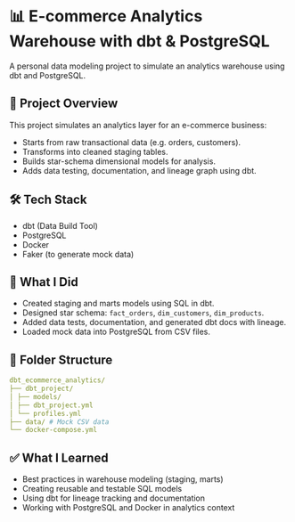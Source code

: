 # 📊 E-commerce Analytics Warehouse with dbt & PostgreSQL

A personal data modeling project to simulate an analytics warehouse using dbt and PostgreSQL.

## 📌 Project Overview

This project simulates an analytics layer for an e-commerce business:
- Starts from raw transactional data (e.g. orders, customers).
- Transforms into cleaned staging tables.
- Builds star-schema dimensional models for analysis.
- Adds data testing, documentation, and lineage graph using dbt.

## 🛠 Tech Stack

- dbt (Data Build Tool)
- PostgreSQL
- Docker
- Faker (to generate mock data)

## 🧠 What I Did

- Created staging and marts models using SQL in dbt.
- Designed star schema: `fact_orders`, `dim_customers`, `dim_products`.
- Added data tests, documentation, and generated dbt docs with lineage.
- Loaded mock data into PostgreSQL from CSV files.

## 📁 Folder Structure
```yaml
dbt_ecommerce_analytics/
├── dbt_project/
│ ├── models/
│ ├── dbt_project.yml
│ └── profiles.yml
├── data/ # Mock CSV data
└── docker-compose.yml
```

## ✅ What I Learned

- Best practices in warehouse modeling (staging, marts)
- Creating reusable and testable SQL models
- Using dbt for lineage tracking and documentation
- Working with PostgreSQL and Docker in analytics context
